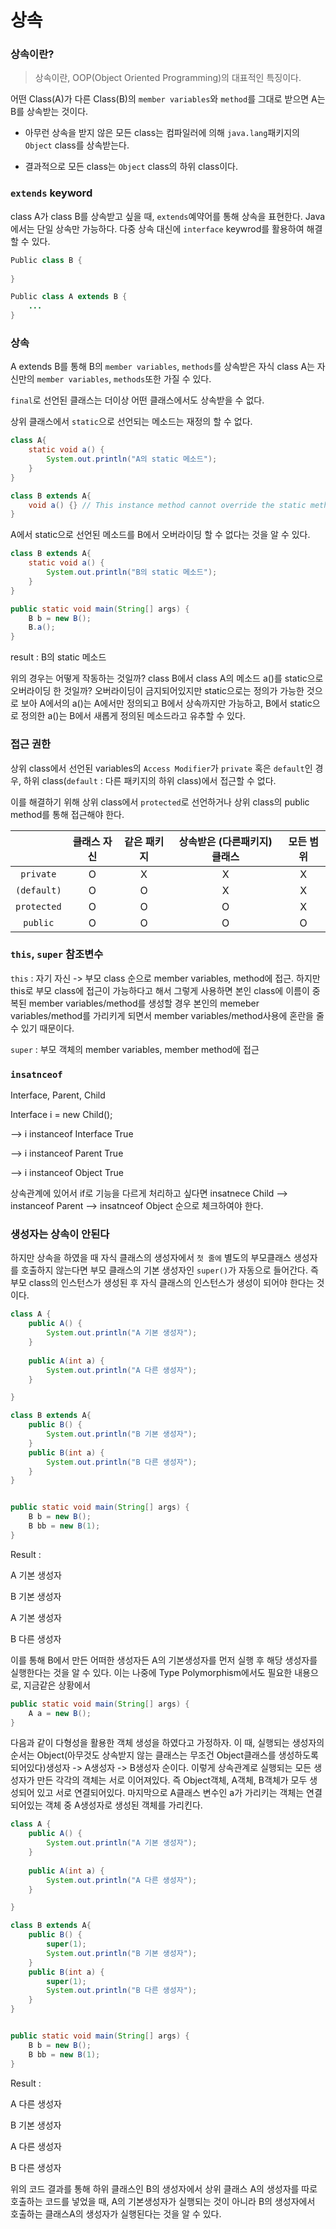 # 상속

### 상속이란?

> 상속이란, OOP(Object Oriented Programming)의 대표적인 특징이다.

어떤 Class(A)가 다른 Class(B)의 `member variables`와 `method`를 그대로 받으면 A는 B를 상속받는 것이다.

- 아무런 상속을 받지 않은 모든 class는 컴파일러에 의해 `java.lang`패키지의  `Object` class를 상속받는다.

- 결과적으로 모든 class는 `Object` class의 하위 class이다.



### `extends` keyword

class A가 class B를 상속받고 싶을 때, `extends`예약어를 통해 상속을 표현한다. Java에서는 단일 상속만 가능하다. 다중 상속 대신에 `interface` keywrod를 활용하여 해결할 수 있다.

```java
Public class B {
    
}
```

```java
Public class A extends B {
    ...
}
```



### 상속

A extends B를 통해 B의 `member variables`, `methods`를 상속받은 자식 class A는 자신만의 `member variables`, `methods`또한 가질 수 있다.

`final`로 선언된 클래스는 더이상 어떤 클래스에서도 상속받을 수 없다.

상위 클래스에서 `static`으로 선언되는 메소드는 재정의 할 수 없다.

```java
class A{
	static void a() {
		System.out.println("A의 static 메소드");
	}
}
```
```java
class B extends A{
	void a() {} // This instance method cannot override the static method from A
}
```

A에서 static으로 선언된 메소드를 B에서 오버라이딩 할 수 없다는 것을 알 수 있다.

```java
class B extends A{
	static void a() {
		System.out.println("B의 static 메소드");
	}
}

public static void main(String[] args) {
    B b = new B();
    B.a();
}
```

result : B의 static 메소드

위의 경우는 어떻게 작동하는 것일까? class B에서 class A의 메소드 a()를 static으로 오버라이딩 한 것일까? 오버라이딩이 금지되어있지만 static으로는 정의가 가능한 것으로 보아 A에서의 a()는 A에서만 정의되고 B에서 상속까지만 가능하고, B에서 static으로 정의한 a()는 B에서 새롭게 정의된 메소드라고 유추할 수 있다.





### 접근 권한

상위 class에서 선언된 variables의 `Access Modifier`가  `private` 혹은 `default`인 경우, 하위 class(`default` : 다른 패키지의 하위 class)에서 접근할 수 없다. 

이를 해결하기 위해 상위 class에서 `protected`로 선언하거나 상위 class의 public method를 통해 접근해야 한다.

|             | 클래스 자신 | 같은 패키지 | 상속받은 (다른패키지)클래스 | 모든 범위 |
| :-----------: | :-----------: | :-----------: | :---------------------------: | :---------: |
| `private`   | O           | X           | X                           | X         |
| `(default)` | O           | O           | X                           | X         |
| `protected` | O           | O           | O                           | X         |
| `public`    | O           | O           | O                           | O         |



### `this`, `super` 참조변수

`this` : 자기 자신 -> 부모 class 순으로 member variables, method에 접근. 하지만 this로 부모 class에 접근이 가능하다고 해서 그렇게 사용하면 본인 class에 이름이 중복된 member variables/method를 생성할 경우 본인의 memeber variables/method를 가리키게 되면서 member variables/method사용에 혼란을 줄 수 있기 때문이다.

`super` : 부모 객체의 member variables, member method에 접근



### `insatnceof`

Interface, Parent, Child

Interface i = new Child();

--> i instanceof Interface True

--> i instanceof Parent True

--> i instanceof Object True

상속관계에 있어서 if로 기능을 다르게 처리하고 싶다면 insatnece Child --> instanceof Parent --> insatnceof Object 순으로 체크하여야 한다.



### 생성자는 상속이 안된다

하지만 상속을 하였을 때 자식 클래스의 생성자에서 `첫 줄에` 별도의 부모클래스 생성자를 호출하지 않는다면 부모 클래스의 기본 생성자인 `super()`가 자동으로 들어간다. 즉 부모 class의 인스턴스가 생성된 후 자식 클래스의 인스턴스가 생성이 되어야 한다는 것이다.

```java
class A {
	public A() {
		System.out.println("A 기본 생성자");
	}
	
	public A(int a) {
		System.out.println("A 다른 생성자");
	}

}

class B extends A{
	public B() {
		System.out.println("B 기본 생성자");
	}
	public B(int a) {
		System.out.println("B 다른 생성자");
	}
}


public static void main(String[] args) {
    B b = new B();		
    B bb = new B(1);
}
```

Result :

A 기본 생성자

B 기본 생성자

A 기본 생성자

B 다른 생성자

이를 통해 B에서 만든 어떠한 생성자든 A의 기본생성자를 먼저 실행 후 해당 생성자를 실행한다는 것을 알 수 있다. 이는 나중에 Type Polymorphism에서도 필요한 내용으로, 지금같은 상황에서

```java
public static void main(String[] args) {
    A a = new B();
}
```

다음과 같이 다형성을 활용한 객체 생성을 하였다고 가정하자. 이 때, 실행되는 생성자의 순서는 Object(아무것도 상속받지 않는 클래스는 무조건 Object클래스를 생성하도록 되어있다)생성자 -> A생성자 -> B생성자 순이다. 이렇게 상속관계로 실행되는 모든 생성자가 만든 각각의 객체는 서로 이어져있다.  즉 Object객체, A객체, B객체가 모두 생성되어 있고 서로 연결되어있다. 마지막으로 A클래스 변수인 a가 가리키는 객체는 연결되어있는 객체 중 A생성자로 생성된 객체를 가리킨다.

```java
class A {
	public A() {
		System.out.println("A 기본 생성자");
	}
	
	public A(int a) {
		System.out.println("A 다른 생성자");
	}

}

class B extends A{
	public B() {
        super(1);
		System.out.println("B 기본 생성자");
	}
	public B(int a) {
        super(1);
		System.out.println("B 다른 생성자");
	}
}


public static void main(String[] args) {
    B b = new B();		
    B bb = new B(1);
}
```

Result :

A 다른 생성자

B 기본 생성자

A 다른 생성자

B 다른 생성자

위의 코드 결과를 통해 하위 클래스인 B의 생성자에서 상위 클래스 A의 생성자를 따로 호출하는 코드를 넣었을 때, A의 기본생성자가 실행되는 것이 아니라 B의 생성자에서 호출하는 클래스A의 생성자가 실행된다는 것을 알 수 있다.



